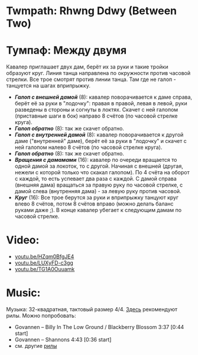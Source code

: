 Twmpath: Rhwng Ddwy (Between Two)
==========================================
# Тумпаф: Между двумя

Кавалер приглашает двух дам, берёт их за руки и такие тройки образуют круг. Линия танца направлена по окружности против часовой стрелки. Все трое смотрят против линии танца. Там где не галоп - танцуется на шагах вприпрыжку.

- ___Галоп с внешней дамой___ (8): кавалер поворачивается к даме справа, берёт её за руки в "лодочку": правая в правой, левая в левой, руки разведены в стороны и согнуты в локтях. Скачет с ней галопом (приставные шаги в бок) направо 8 счётов (по часовой стрелке круга).
- ___Галоп обратно___ (8): так же скачет обратно.
- ___Галоп с внутренней дамой___ (8): кавалер поворачивается к другой даме ("внутренней" даме), берёт её за руки в "лодочку" и скачет с ней галопом налево 8 счётов (по часовой стрелке круга).
- ___Галоп обратно___ (8): так же скачет обратно.
- ___Вращения с дамамами___ (16): кавалер по очереди вращается то одной дамой за локоток, то с другой. Начиная с внешней (другая, нежели с которой только что скакал галопом). По 4 счёта на оборот с каждой, то есть успевает два раза с каждой. С дамой справа (внешняя дама) вращаться за правую руку по часовой стрелке, с дамой слева (внутренняя дама) - за левую руку против часовой.
- ___Круг___ (16): Все трое берутся за руки и вприпрыжку танцуют круг влево 8 счётов, потом 8 счётов вправо (можно делать баланс руками даже ;). В конце кавалер убегает к следующим дамам по часовой стрелке.

Video:
======
- [youtu.be/HZqm0BfgJE4](https://www.youtube.com/watch?v=HZqm0BfgJE4)
- [youtu.be/LUXyFD-c3gg](https://www.youtube.com/watch?v=LUXyFD-c3gg)
- [youtu.be/TG1A0Ouuamk](https://www.youtube.com/watch?v=TG1A0Ouuamk)

Music:
======
Музыка: 32-квадратная, тактовый размер 4/4. [Здесь](http://www.pluckandsqueeze.com/Rhwng.htm) рекомендуют рилы. Можно попробовать:

- Govannen – Billy In The Low Ground / Blackberry Blossom 3:37 [0:44 start]
- Govannen – Shannons 4:43 [0:36 start]
- см. другие [рилы](music.md#reels)

